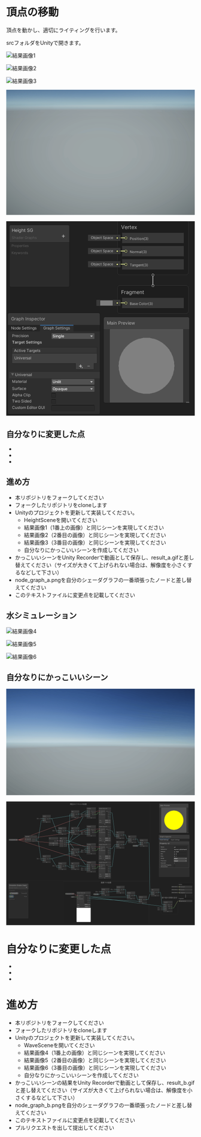 
# 頂点の移動
頂点を動かし、適切にライティングを行います。

srcフォルダをUnityで開きます。

![結果画像1](result_1.gif)

![結果画像2](result_2.gif)

![結果画像3](result_3.gif)

![結果画像](result_a.gif)

![シェーダグラフ](node_graph_a.png)

## 自分なりに変更した点
-
-
-


## 進め方

- 本リポジトリをフォークしてください
- フォークしたリポジトリをcloneします
- Unityのプロジェクトを更新して実装してください。
  - HeightSceneを開いてください
  - 結果画像1（1番上の画像）と同じシーンを実現してください
  - 結果画像2（2番目の画像）と同じシーンを実現してください
  - 結果画像3（3番目の画像）と同じシーンを実現してください
  - 自分なりにかっこいいシーンを作成してください
- かっこいいシーンをUnity Recorderで動画として保存し、result_a.gifと差し替えてください（サイズが大きくて上げられない場合は、解像度を小さくするなどして下さい）
- node_graph_a.pngを自分のシェーダグラフの一番頑張ったノードと差し替えてください
- このテキストファイルに変更点を記載してください


## 水シミュレーション
![結果画像4](result4.gif)

![結果画像5](result5.gif)

![結果画像6](result6.gif)

## 自分なりにかっこいいシーン
![結果画像](result_b.gif)

![シェーダグラフ](node_graph_b.png)

# 自分なりに変更した点
-
-
-


# 進め方

- 本リポジトリをフォークしてください
- フォークしたリポジトリをcloneします
- Unityのプロジェクトを更新して実装してください。
  - WaveSceneを開いてください
  - 結果画像4（1番上の画像）と同じシーンを実現してください
  - 結果画像5（2番目の画像）と同じシーンを実現してください
  - 結果画像6（3番目の画像）と同じシーンを実現してください
  - 自分なりにかっこいいシーンを作成してください
- かっこいいシーンの結果をUnity Recorderで動画として保存し、result_b.gifと差し替えてください（サイズが大きくて上げられない場合は、解像度を小さくするなどして下さい）
- node_graph_b.pngを自分のシェーダグラフの一番頑張ったノードと差し替えてください
- このテキストファイルに変更点を記載してください
- プルリクエストを出して提出してください
